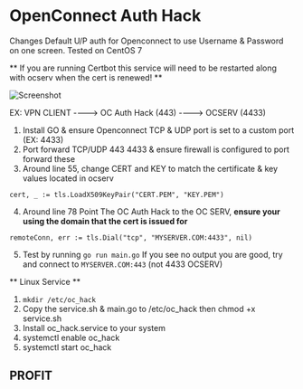 # OpenConnect Auth Hack
Changes Default U/P auth for Openconnect to use Username &amp; Password on one screen. Tested on CentOS 7

** If you are running Certbot this service will need to be restarted along with ocserv when the cert is renewed! **

![Screenshot](https://github.com/thomaswilbur/OpenConnect-Auth-Hack/blob/main/Screen%20Shot%202022-04-26%20at%205.09.56%20AM.png?raw=true)

EX: VPN CLIENT ----> OC Auth Hack (443) ----> OCSERV (4433)

1. Install GO & ensure Openconnect TCP & UDP port is set to a custom port (EX: 4433)
2. Port forward TCP/UDP 443 4433 & ensure firewall is configured to port forward these
3. Around line 55, change CERT and KEY to match the certificate & key values located in ocserv

```cert, _ := tls.LoadX509KeyPair("CERT.PEM", "KEY.PEM")```

4. Around line 78 Point The OC Auth Hack to the OC SERV, **ensure your using the domain that the cert is issued for**

```remoteConn, err := tls.Dial("tcp", "MYSERVER.COM:4433", nil)```

5. Test by running ```go run main.go``` If you see no output you are good, try and connect to ```MYSERVER.COM:443``` (not 4433 OCSERV)

** Linux Service **

1. ```mkdir /etc/oc_hack```
2. Copy the service.sh & main.go to /etc/oc_hack then chmod +x service.sh
3. Install oc_hack.service to your system
4. systemctl enable oc_hack
5. systemctl start oc_hack

## PROFIT

